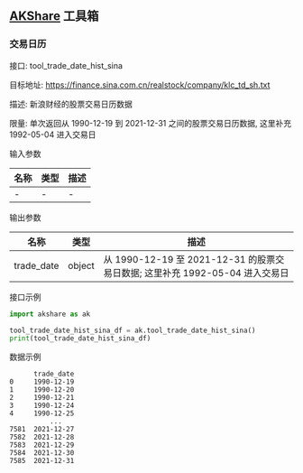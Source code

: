 ## [AKShare](https://github.com/akfamily/akshare) 工具箱

### 交易日历

接口: tool_trade_date_hist_sina

目标地址: https://finance.sina.com.cn/realstock/company/klc_td_sh.txt

描述: 新浪财经的股票交易日历数据

限量: 单次返回从 1990-12-19 到 2021-12-31 之间的股票交易日历数据, 这里补充 1992-05-04 进入交易日

输入参数

| 名称  | 类型  | 描述  |
|-----|-----|-----|
| -   | -   | -   |

输出参数

| 名称         | 类型     | 描述                                                        |
|------------|--------|-----------------------------------------------------------|
| trade_date | object | 从 1990-12-19 至 2021-12-31 的股票交易日数据; 这里补充 1992-05-04 进入交易日 |

接口示例

```python
import akshare as ak

tool_trade_date_hist_sina_df = ak.tool_trade_date_hist_sina()
print(tool_trade_date_hist_sina_df)
```

数据示例

```
      trade_date
0     1990-12-19
1     1990-12-20
2     1990-12-21
3     1990-12-24
4     1990-12-25
          ...
7581  2021-12-27
7582  2021-12-28
7583  2021-12-29
7584  2021-12-30
7585  2021-12-31
```
